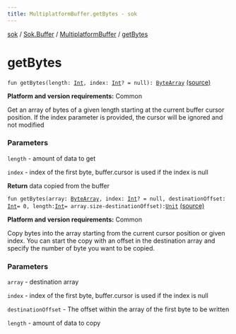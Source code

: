 ```yaml
---
title: MultiplatformBuffer.getBytes - sok
---
```


[sok](../../index.html) / [Sok.Buffer](../index.html) / [MultiplatformBuffer](index.html) / [getBytes](./get-bytes.html)

# getBytes

`fun getBytes(length: `[`Int`](https://kotlinlang.org/api/latest/jvm/stdlib/kotlin/-int/index.html)`, index: `[`Int`](https://kotlinlang.org/api/latest/jvm/stdlib/kotlin/-int/index.html)`? = null): `[`ByteArray`](https://kotlinlang.org/api/latest/jvm/stdlib/kotlin/-byte-array/index.html) [(source)](https://github.com/SeekDaSky/Sok/tree/master/common/sok-common/src/Sok/Buffer/MultiplatformBuffer.kt#L94)

**Platform and version requirements:** Common

Get an array of bytes of a given length starting at the current buffer cursor position. If the index parameter is provided, the
cursor will be ignored and not modified

### Parameters

`length` - amount of data to get

`index` - index of the first byte, buffer.cursor is used if the index is null

**Return**
data copied from the buffer

`fun getBytes(array: `[`ByteArray`](https://kotlinlang.org/api/latest/jvm/stdlib/kotlin/-byte-array/index.html)`, index: `[`Int`](https://kotlinlang.org/api/latest/jvm/stdlib/kotlin/-int/index.html)`? = null, destinationOffset: `[`Int`](https://kotlinlang.org/api/latest/jvm/stdlib/kotlin/-int/index.html)` = 0, length: `[`Int`](https://kotlinlang.org/api/latest/jvm/stdlib/kotlin/-int/index.html)` = array.size-destinationOffset): `[`Unit`](https://kotlinlang.org/api/latest/jvm/stdlib/kotlin/-unit/index.html) [(source)](https://github.com/SeekDaSky/Sok/tree/master/common/sok-common/src/Sok/Buffer/MultiplatformBuffer.kt#L121)

**Platform and version requirements:** Common

Copy bytes into the array starting from the current cursor position or given index. You can start the copy with an offset in the
destination array and specify the number of byte you want to be copied.

### Parameters

`array` - destination array

`index` - index of the first byte, buffer.cursor is used if the index is null

`destinationOffset` - The offset within the array of the first byte to be written

`length` - amount of data to copy